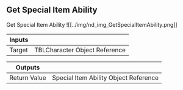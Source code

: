 ## Get Special Item Ability
Get Special Item Ability
![[../img/nd_img_GetSpecialItemAbility.png]]

|Inputs||
|--|--|
| Target | TBLCharacter Object Reference |

|Outputs||
|--|--|
| Return Value | Special Item Ability Object Reference |
